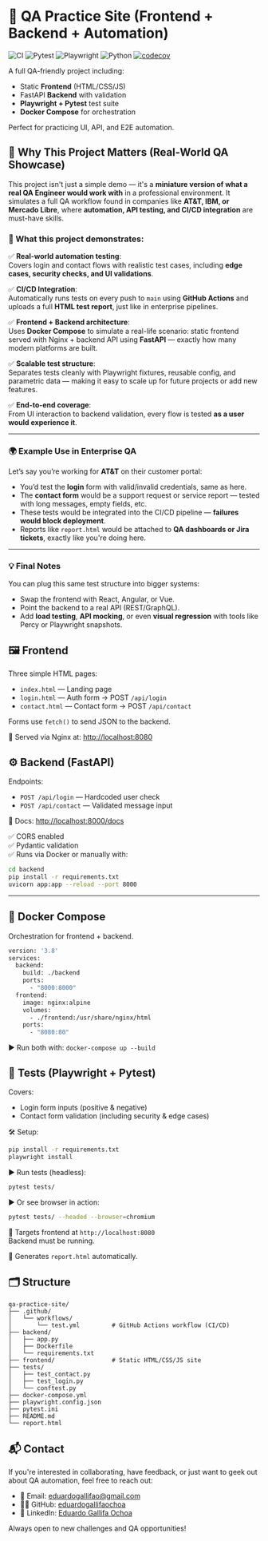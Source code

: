 # 🧪 QA Practice Site (Frontend + Backend + Automation)

![CI](https://github.com/eduardogallifaochoa/qa-automation-site/actions/workflows/test.yml/badge.svg)
![Pytest](https://img.shields.io/badge/Pytest-passing-brightgreen)
![Playwright](https://img.shields.io/badge/Playwright-tested-blue)
![Python](https://img.shields.io/badge/python-3.13.5-blue)
[![codecov](https://codecov.io/gh/eduardogallifaochoa/qa-automation-site/branch/main/graph/badge.svg?token=YOUR_CODECOV_TOKEN)](https://codecov.io/gh/eduardogallifaochoa/qa-automation-site)


A full QA-friendly project including:

- Static **Frontend** (HTML/CSS/JS)
- FastAPI **Backend** with validation
- **Playwright + Pytest** test suite
- **Docker Compose** for orchestration

Perfect for practicing UI, API, and E2E automation.

## 🚀 Why This Project Matters (Real-World QA Showcase)

This project isn't just a simple demo — it's a **miniature version of what a real QA Engineer would work with** in a professional environment. It simulates a full QA workflow found in companies like **AT&T, IBM, or Mercado Libre**, where **automation, API testing, and CI/CD integration** are must-have skills.

### 🔧 What this project demonstrates:

✅ **Real-world automation testing**:  
Covers login and contact flows with realistic test cases, including **edge cases, security checks, and UI validations**.

✅ **CI/CD Integration**:  
Automatically runs tests on every push to `main` using **GitHub Actions** and uploads a full **HTML test report**, just like in enterprise pipelines.

✅ **Frontend + Backend architecture**:  
Uses **Docker Compose** to simulate a real-life scenario: static frontend served with Nginx + backend API using **FastAPI** — exactly how many modern platforms are built.

✅ **Scalable test structure**:  
Separates tests cleanly with Playwright fixtures, reusable config, and parametric data — making it easy to scale up for future projects or add new features.

✅ **End-to-end coverage**:  
From UI interaction to backend validation, every flow is tested **as a user would experience it**.

---

### 🌍 Example Use in Enterprise QA

Let’s say you’re working for **AT&T** on their customer portal:

- You’d test the **login** form with valid/invalid credentials, same as here.
- The **contact form** would be a support request or service report — tested with long messages, empty fields, etc.
- These tests would be integrated into the CI/CD pipeline — **failures would block deployment**.
- Reports like `report.html` would be attached to **QA dashboards or Jira tickets**, exactly like you're doing here.

---

### 💡 Final Notes

You can plug this same test structure into bigger systems:
- Swap the frontend with React, Angular, or Vue.
- Point the backend to a real API (REST/GraphQL).
- Add **load testing**, **API mocking**, or even **visual regression** with tools like Percy or Playwright snapshots.

## 🖼️ Frontend

Three simple HTML pages:
- `index.html` — Landing page
- `login.html` — Auth form → POST `/api/login`
- `contact.html` — Contact form → POST `/api/contact`

Forms use `fetch()` to send JSON to the backend.

📍 Served via Nginx at: [http://localhost:8080](http://localhost:8080)

## ⚙️ Backend (FastAPI)

Endpoints:
- `POST /api/login` — Hardcoded user check
- `POST /api/contact` — Validated message input

📍 Docs: [http://localhost:8000/docs](http://localhost:8000/docs)

✅ CORS enabled  
✅ Pydantic validation  
✅ Runs via Docker or manually with:
```bash
cd backend
pip install -r requirements.txt
uvicorn app:app --reload --port 8000
```

---

## 🐳 Docker Compose

Orchestration for frontend + backend.

```bash
version: '3.8'
services:
  backend:
    build: ./backend
    ports:
      - "8000:8000"
  frontend:
    image: nginx:alpine
    volumes:
      - ./frontend:/usr/share/nginx/html
    ports:
      - "8080:80"
```
▶ Run both with:
```docker-compose up --build```

## 🧪 Tests (Playwright + Pytest)

Covers:
- Login form inputs (positive & negative)
- Contact form validation (including security & edge cases)

🛠️ Setup:
```bash
pip install -r requirements.txt
playwright install
```

▶ Run tests (headless):
```bash
pytest tests/
```

▶ Or see browser in action:
```bash
pytest tests/ --headed --browser=chromium
```

📍 Targets frontend at `http://localhost:8080`  
Backend must be running.

📄 Generates `report.html` automatically.

## 🗂️ Structure
```
qa-practice-site/
├── .github/
│   └── workflows/
│       └── test.yml         # GitHub Actions workflow (CI/CD)
├── backend/
│   ├── app.py
│   ├── Dockerfile
│   └── requirements.txt
├── frontend/                # Static HTML/CSS/JS site
├── tests/
│   ├── test_contact.py
│   ├── test_login.py
│   └── conftest.py
├── docker-compose.yml
├── playwright.config.json
├── pytest.ini
├── README.md
└── report.html
```

## 📬 Contact

If you're interested in collaborating, have feedback, or just want to geek out about QA automation, feel free to reach out:

- 📧 Email: eduardogallifao@gmail.com  
- 🧑‍💻 GitHub: [eduardogallifaochoa](https://github.com/eduardogallifaochoa)  
- 💼 LinkedIn: [Eduardo Gallifa Ochoa](https://www.linkedin.com/in/eduardogallifaochoa/)

Always open to new challenges and QA opportunities!
